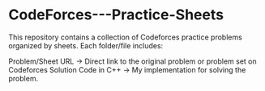 # CodeForces---Practice-Sheets

This repository contains a collection of Codeforces practice problems organized by sheets. Each folder/file includes:

Problem/Sheet URL → Direct link to the original problem or problem set on Codeforces
Solution Code in C++ → My implementation for solving the problem.

